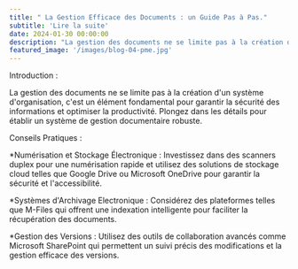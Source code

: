```yaml
---
title: " La Gestion Efficace des Documents : un Guide Pas à Pas."
subtitle: 'Lire la suite'
date: 2024-01-30 00:00:00
description: "La gestion des documents ne se limite pas à la création d'un système d'organisation, c'est un élément fondamental pour garantir la sécurité des informations et optimiser la productivité."
featured_image: '/images/blog-04-pme.jpg'
---
```

Introduction :

La gestion des documents ne se limite pas à la création d'un système d'organisation, c'est un élément fondamental pour garantir la sécurité des informations et optimiser la productivité. Plongez dans les détails pour établir un système de gestion documentaire robuste.

Conseils Pratiques :

*Numérisation et Stockage Électronique : Investissez dans des scanners duplex pour une numérisation rapide et utilisez des solutions de stockage cloud telles que Google Drive ou Microsoft OneDrive pour garantir la sécurité et l'accessibilité.

*Systèmes d'Archivage Electronique : Considérez des plateformes telles que M-Files qui offrent une indexation intelligente pour faciliter la récupération des documents.

*Gestion des Versions : Utilisez des outils de collaboration avancés comme Microsoft SharePoint qui permettent un suivi précis des modifications et la gestion efficace des versions.